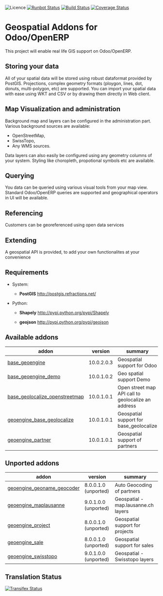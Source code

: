 ![Licence](https://img.shields.io/badge/licence-AGPL--3-blue.svg)
[![Runbot Status](https://runbot.odoo-community.org/runbot/badge/flat/115/10.0.svg)](https://runbot.odoo-community.org/runbot/repo/github-com-oca-geospatial-115)
[![Build Status](https://travis-ci.org/OCA/geospatial.svg?branch=10.0)](https://travis-ci.org/OCA/geospatial)
[![Coverage Status](https://coveralls.io/repos/OCA/geospatial/badge.svg?branch=10.0)](https://coveralls.io/r/OCA/geospatial?branch=10.0)

Geospatial Addons for Odoo/OpenERP
==================================

This project will enable real life GIS support on Odoo/OpenERP.

Storing your data
-----------------

All of your spatial data will be stored using robust dataformat provided by PostGIS.
Projections, complex geometry formats (ploygon, lines, dot, donuts, multi-polygon, etc) are supported.
You can import your spatial data with ease using WKT and CSV or by drawing them directly in Web client.

Map Visualization and administration
------------------------------------

Background map and layers can be configured in the administration part.
Various background sources are available:

 - OpenStreetMap,
 - SwissTopo,
 - Any WMS sources.

Data layers can also easily be configured using any geometry columns of your system.
Styling like choropleth, propotional symbols etc are available.

Querying
--------

You data can be queried using various visual tools from your map view.
Standard Odoo/OpenERP queries are supported and geographical operators in UI will be available.


Referencing
-----------

Customers can be georeferenced using open data services

Extending
---------

A geospatial API is provided, to add your own functionalites at your convenience


Requirements
------------

* System:
  *  **PostGIS** http://postgis.refractions.net/

* Python:
  *  **Shapely** http://pypi.python.org/pypi/Shapely

  *  **geojson** http://pypi.python.org/pypi/geojson

[//]: # (addons)

Available addons
----------------
addon | version | summary
--- | --- | ---
[base_geoengine](base_geoengine/) | 10.0.2.0.3 | Geospatial support for Odoo
[base_geoengine_demo](base_geoengine_demo/) | 10.0.1.0.2 | Geo spatial support Demo
[base_geolocalize_openstreetmap](base_geolocalize_openstreetmap/) | 10.0.1.0.1 | Open street map API call to geolocalize an address
[geoengine_base_geolocalize](geoengine_base_geolocalize/) | 10.0.1.0.1 | Geospatial support for base_geolocalize
[geoengine_partner](geoengine_partner/) | 10.0.1.0.1 | Geospatial support of partners


Unported addons
---------------
addon | version | summary
--- | --- | ---
[geoengine_geoname_geocoder](geoengine_geoname_geocoder/) | 8.0.0.1.0 (unported) | Auto Geocoding of partners
[geoengine_maplausanne](geoengine_maplausanne/) | 9.0.1.0.0 (unported) | Geospatial - map.lausanne.ch layers
[geoengine_project](geoengine_project/) | 8.0.0.1.0 (unported) | Geospatial support for projects
[geoengine_sale](geoengine_sale/) | 8.0.0.1.0 (unported) | Geospatial support for sales
[geoengine_swisstopo](geoengine_swisstopo/) | 9.0.1.0.0 (unported) | Geospatial - Swisstopo layers

[//]: # (end addons)

Translation Status
------------------
[![Transifex Status](https://www.transifex.com/projects/p/OCA-geospatial-10-0/chart/image_png)](https://www.transifex.com/projects/p/OCA-geospatial-10-0)
